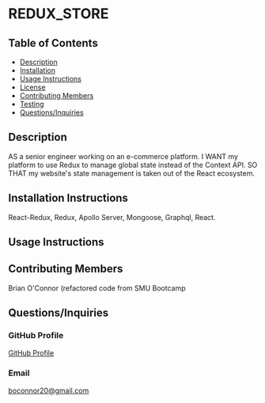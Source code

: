 # REDUX_STORE
  ## Table of Contents
  * [Description](#Description)
  * [Installation](#Installation-Instructions)
  * [Usage Instructions](#Usage-Instructions)
  * [License](#License)
  * [Contributing Members](#Contributing-Members)
  * [Testing](#Testing)    
  * [Questions/Inquiries](#Questions/Inquiries)
  ## Description
  AS a senior engineer working on an e-commerce platform. I WANT my platform to use Redux to manage global state instead of the Context API. SO THAT my website's state management is taken out of the React ecosystem.
  ## Installation Instructions 
  React-Redux, Redux, Apollo Server, Mongoose, Graphql, React.
  ## Usage Instructions
  
  
 
  ## Contributing Members
  Brian O'Connor (refactored code from SMU Bootcamp  
   
  ## Questions/Inquiries 
  ### GitHub Profile
  [GitHub Profile](http://github.com/github.com/boconnorb20)
  ### Email
  boconnor20@gmail.com
